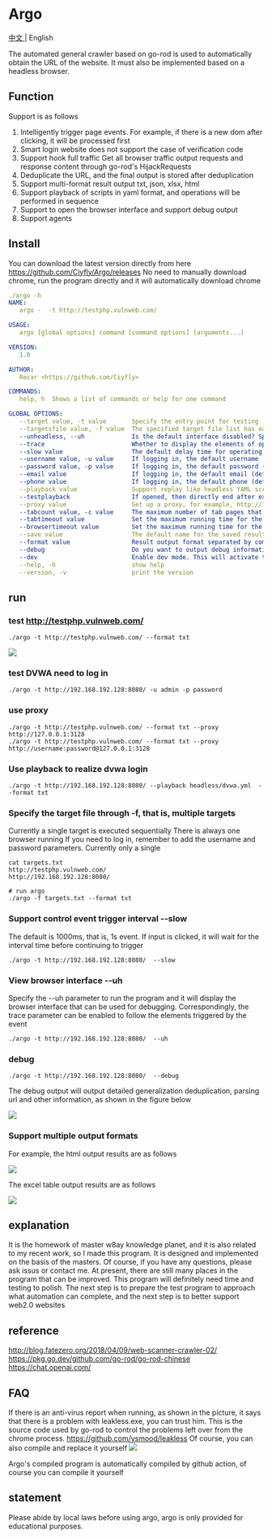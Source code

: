 # Argo

[中文 ](./README.md) | English 

The automated general crawler based on go-rod is used to automatically obtain the URL of the website. It must also be implemented based on a headless browser.

## Function
Support is as follows
1. Intelligently trigger page events. For example, if there is a new dom after clicking, it will be processed first
2. Smart login website does not support the case of verification code
3. Support hook full traffic Get all browser traffic output requests and response content through go-rod's HijackRequests
4. Deduplicate the URL, and the final output is stored after deduplication
5. Support multi-format result output txt, json, xlsx, html
6. Support playback of scripts in yaml format, and operations will be performed in sequence
7. Support to open the browser interface and support debug output
8. Support agents


## Install

You can download the latest version directly from here https://github.com/Ciyfly/Argo/releases
No need to manually download chrome, run the program directly and it will automatically download chrome

```yaml
./argo -h
NAME:
   argo -  -t http://testphp.vulnweb.com/

USAGE:
   argo [global options] command [command options] [arguments...]

VERSION:
   1.0

AUTHOR:
   Recar <https://github.com/Ciyfly>

COMMANDS:
   help, h  Shows a list of commands or help for one command

GLOBAL OPTIONS:
   --target value, -t value       Specify the entry point for testing
   --targetsfile value, -f value  The specified target file list has each target separated by a new line, just like other tools we have used in the past
   --unheadless, --uh             Is the default interface disabled? Specify 'uh' to enable the interface (default: false)
   --trace                        Whether to display the elements of operation after opening the interface (default: false)
   --slow value                   The default delay time for operating after enabling  (default: 1000)
   --username value, -u value     If logging in, the default username  (default: "argo")
   --password value, -p value     If logging in, the default password (default: "argo123")
   --email value                  If logging in, the default email (default: "argo@recar.com")
   --phone value                  If logging in, the default phone (default: "18888888888")
   --playback value               Support replay like headless YAML scripts
   --testplayback                 If opened, then directly end after executing the specified playback script (default: false)
   --proxy value                  Set up a proxy, for example, http://127.0.0.1:3128
   --tabcount value, -c value     The maximum number of tab pages that can be opened (default: 10)
   --tabtimeout value             Set the maximum running time for the tab, and close the tab if it exceeds the limit. The unit is in seconds (default: 30)
   --browsertimeout value         Set the maximum running time for the browser, and close the browser if it exceeds the limit. The unit is in seconds (default: 18000)
   --save value                   The default name for the saved result is 'target' without a file extension. For example, to save as 'test', use the command '--save test'
   --format value                 Result output format separated by commas, multiple formats can be output at one time, and the supported formats include txt, json, xlsx, and html (default: "txt,json")
   --debug                        Do you want to output debug information? (default: false)
   --dev                          Enable dev mode. This will activate the browser interface mode and stop after accessing the page for development and debugging purposes (default: false)
   --help, -h                     show help
   --version, -v                  print the version
```

## run

### test http://testphp.vulnweb.com/

```shell
./argo -t http://testphp.vulnweb.com/ --format txt 
```

![](imgs/demo.gif)

### test DVWA need to log in

```shell
./argo -t http://192.168.192.128:8080/ -u admin -p password
```

### use proxy

```shell
./argo -t http://testphp.vulnweb.com/ --format txt --proxy http://127.0.0.1:3128
./argo -t http://testphp.vulnweb.com/ --format txt --proxy http://username:password@127.0.0.1:3128
```


### Use playback to realize dvwa login

```shell
./argo -t http://192.168.192.128:8080/ --playback headless/dvwa.yml  --format txt
```


### Specify the target file through -f, that is, multiple targets

Currently a single target is executed sequentially There is always one browser running
If you need to log in, remember to add the username and password parameters. Currently only a single

```shell
cat targets.txt
http://testphp.vulnweb.com/
http://192.168.192.128:8080/

# run argo
./argo -f targets.txt --format txt
```


### Support control event trigger interval --slow
The default is 1000ms, that is, 1s event. If input is clicked, it will wait for the interval time before continuing to trigger

```shell
./argo -t http://192.168.192.128:8080/  --slow 
```

### View browser interface --uh

Specify the --uh parameter to run the program and it will display the browser interface that can be used for debugging. Correspondingly, the trace parameter can be enabled to follow the elements triggered by the event

```shell
./argo -t http://192.168.192.128:8080/  --uh
```

### debug 

```shell
./argo -t http://192.168.192.128:8080/  --debug
```

The debug output will output detailed generalization deduplication, parsing url and other information, as shown in the figure below

![](imgs/debug.jpg)


### Support multiple output formats
For example, the html output results are as follows

![](imgs/result_html.jpg)

The excel table output results are as follows

![](imgs/result_excel.jpg)




## explanation

It is the homework of master w8ay knowledge planet, and it is also related to my recent work, so I made this program. It is designed and implemented on the basis of the masters. Of course, if you have any questions, please ask issus or contact me.
At present, there are still many places in the program that can be improved. This program will definitely need time and testing to polish. The next step is to prepare the test program to approach what automation can complete, and the next step is to better support web2.0 websites


## reference

http://blog.fatezero.org/2018/04/09/web-scanner-crawler-02/  
https://pkg.go.dev/github.com/go-rod/go-rod-chinese  
https://chat.openai.com/  

## FAQ 

If there is an anti-virus report when running, as shown in the picture, it says that there is a problem with leakless.exe, you can trust him. This is the source code used by go-rod to control the problems left over from the chrome process. https://github.com/ysmood/leakless Of course, you can also compile and replace it yourself
![](imgs/leakless.png)

Argo's compiled program is automatically compiled by github action, of course you can compile it yourself

## statement

Please abide by local laws before using argo, argo is only provided for educational purposes.
